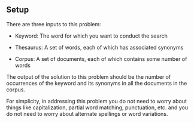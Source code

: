 Setup
-----


There are three inputs to this problem:

-   Keyword: The word for which you want to conduct the search

-   Thesaurus: A set of words, each of which has associated synonyms

-   Corpus: A set of documents, each of which contains some number of words

The output of the solution to this problem should be the number of occurrences of the keyword and its synonyms in all the documents in the corpus.

For simplicity, in addressing this problem you do not need to worry about things like capitalization, partial word matching, punctuation, etc. and you do not need to worry about alternate spellings or word variations.
